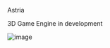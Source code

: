 Astria

3D Game Engine in development

![image](https://github.com/2ndReallyCoolName/Astria/assets/16818715/7a4374be-0b0a-4474-aa58-aad13445d5bf)

